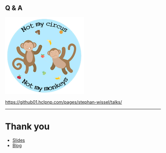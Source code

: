 ## Q & A

![Q & A](../shared/MonkeyBusiness.png)

https://github01.hclpnp.com/pages/stephan-wissel/talks/

---

# Thank you

- [Slides](https://github01.hclpnp.com/pages/stephan-wissel/talks/)
- [Blog](https://wissel.net)
